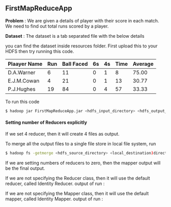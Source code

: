 ## FirstMapReduceApp

**Problem** : We are given a details of player with their score in each match. We need to find out total runs scored by a player.

**Dataset** : The dataset is a tab separated file with the below details

you can find the dataset inside resources folder. First upload this to your HDFS then try running this code.

| Plaayer Name | Run | Ball Faced | 6s | 4s | Time | Average |
| ------ | ------ | ------ | ------ | ------ | ------ | ------ |
| D.A.Warner | 6 | 11 | 0 | 1 | 8 | 75.00 |
| E.J.M.Cowan | 4 | 21 | 0 | 1 | 13 | 30.77 |
| P.J.Hughes | 19 | 84 | 0 | 4 | 57 | 33.33 |

To run this code
```sh
$ hadoop jar FirstMapReduceApp.jar <hdfs_input_directory> <hdfs_output_directory>
```

#### Setting number of Reducers explicitly
If we set 4 reducer, then it will create 4 files as output.

To merge all the output files to a single file store in local file system, run
```sh
$ hadoop fs -getmerge <hdfs_source_directory> <local_destination)directory>
```

If we are setting numbers of reducers to zero, then the mapper output will be the final output.

If we are not specifying the Reducer class, then it will use the default reducer, called Identity Reducer.
output of run :

If we are not specifying the Mapper class, then it will use the default mapper, called Identity Mapper.
output of run :


